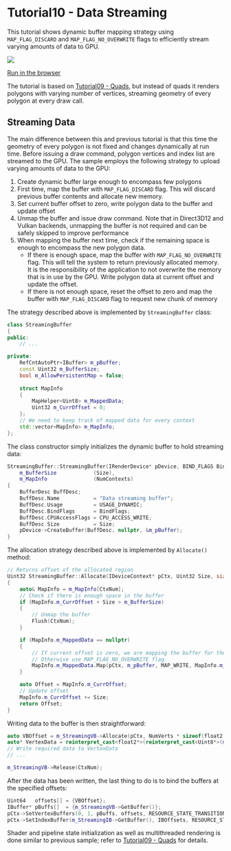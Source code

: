 # Tutorial10 - Data Streaming

This tutorial shows dynamic buffer mapping strategy using `MAP_FLAG_DISCARD` and `MAP_FLAG_NO_OVERWRITE`
flags to efficiently stream varying amounts of data to GPU.

![](Animation_Large.gif)

[Run in the browser](https://diligentgraphics.github.io/wasm-modules/Tutorial10_DataStreaming/Tutorial10_DataStreaming.html)

The tutorial is based on [Tutorial09 - Quads](../Tutorial09_Quads), but instead of quads it renders polygons
with varying number of vertices, streaming geometry of every polygon at every draw call.

## Streaming Data

The main difference between this and previous tutorial is that this time the geometry of every polygon is not fixed and
changes dynamically at run time. Before issuing a draw command, polygon vertices and index list are streamed to the GPU.
The sample employs the following strategy to upload varying amounts of data to the GPU:

1. Create dynamic buffer large enough to encompass few polygons
2. First time, map the buffer with `MAP_FLAG_DISCARD` flag. This will discard previous buffer contents and allocate new memory.
3. Set current buffer offset to zero, write polygon data to the buffer and update offset
4. Unmap the buffer and issue draw command. Note that in Direct3D12 and Vulkan backends, unmapping the buffer is not required
   and can be safely skipped to improve performance
5. When mapping the buffer next time, check if the remaining space is enough to encompass the new polygon data.
   * If there is enough space, map the buffer with `MAP_FLAG_NO_OVERWRITE` flag. This will tell the system 
     to return previously allocated memory. It is the responsibility of the application to not overwrite the memory that 
     is in use by the GPU. Write polygon data at current offset and update the offset.
   * If there is not enough space, reset the offset to zero and map the buffer with `MAP_FLAG_DISCARD` flag to request new
     chunk of memory

The strategy described above is implemented by `StreamingBuffer` class:

```cpp
class StreamingBuffer
{
public:
    // ... 

private:
    RefCntAutoPtr<IBuffer> m_pBuffer;
    const Uint32 m_BufferSize;
    bool m_AllowPersistentMap = false;
    
    struct MapInfo
    {
        MapHelper<Uint8> m_MappedData;
        Uint32 m_CurrOffset = 0;
    };
    // We need to keep track of mapped data for every context
    std::vector<MapInfo> m_MapInfo;
};
```

The class constructor simply initializes the dynamic buffer to hold streaming data:

```cpp
StreamingBuffer::StreamingBuffer(IRenderDevice* pDevice, BIND_FLAGS BindFlags, Uint32 Size, size_t NumContexts) : 
    m_BufferSize            (Size),
    m_MapInfo               (NumContexts)
{
    BufferDesc BuffDesc;
    BuffDesc.Name           = "Data streaming buffer";
    BuffDesc.Usage          = USAGE_DYNAMIC;
    BuffDesc.BindFlags      = BindFlags;
    BuffDesc.CPUAccessFlags = CPU_ACCESS_WRITE;
    BuffDesc.Size           = Size;
    pDevice->CreateBuffer(BuffDesc, nullptr, &m_pBuffer);
}
```

The allocation strategy described above is implemented by `Allocate()` method:

```cpp
// Returns offset of the allocated region
Uint32 StreamingBuffer::Allocate(IDeviceContext* pCtx, Uint32 Size, size_t CtxNum)
{
    auto& MapInfo = m_MapInfo[CtxNum];
    // Check if there is enough space in the buffer
    if (MapInfo.m_CurrOffset + Size > m_BufferSize)
    {
        // Unmap the buffer
        Flush(CtxNum);
    }

    if (MapInfo.m_MappedData == nullptr)
    {
        // If current offset is zero, we are mapping the buffer for the first time after it has been flushed. Use MAP_FLAG_DISCARD flag.
        // Otherwise use MAP_FLAG_NO_OVERWRITE flag.
        MapInfo.m_MappedData.Map(pCtx, m_pBuffer, MAP_WRITE, MapInfo.m_CurrOffset == 0 ? MAP_FLAG_DISCARD : MAP_FLAG_NO_OVERWRITE);
    }

    auto Offset = MapInfo.m_CurrOffset;
    // Update offset
    MapInfo.m_CurrOffset += Size;
    return Offset;
}
```

Writing data to the buffer is then straightforward:

```cpp
auto VBOffset = m_StreamingVB->Allocate(pCtx, NumVerts * sizeof(float2), CtxNum);
auto* VertexData = reinterpret_cast<float2*>(reinterpret_cast<Uint8*>(m_StreamingVB->GetMappedCPUAddress(CtxNum)) + VBOffset);
// Write required data to VertexData
// ... 

m_StreamingVB->Release(CtxNum);
```

After the data has been written, the last thing to do is to bind the buffers at the specified offsets:

```cpp
Uint64   offsets[] = {VBOffset};
IBuffer* pBuffs[]  = {m_StreamingVB->GetBuffer()};
pCtx->SetVertexBuffers(0, 1, pBuffs, offsets, RESOURCE_STATE_TRANSITION_MODE_VERIFY, SET_VERTEX_BUFFERS_FLAG_RESET);
pCtx->SetIndexBuffer(m_StreamingIB->GetBuffer(), IBOffsets, RESOURCE_STATE_TRANSITION_MODE_VERIFY);
```


Shader and pipeline state initialization as well as multithreaded rendering is done similar to previous sample; refer to 
[Tutorial09 - Quads](../Tutorial09_Quads) for details.
